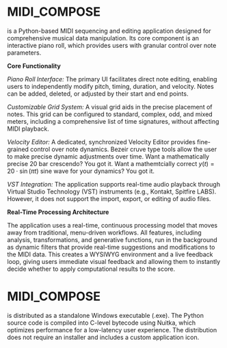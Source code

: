 # MIDI_COMPOSE

is a Python-based MIDI sequencing and editing application designed for comprehensive musical data manipulation. Its core component is an interactive piano roll, which provides users with granular control over note parameters.

**Core Functionality**

_Piano Roll Interface:_ The primary UI facilitates direct note editing, enabling users to independently modify pitch, timing, duration, and velocity. Notes can be added, deleted, or adjusted by their start and end points.

_Customizable Grid System:_ A visual grid aids in the precise placement of notes. This grid can be configured to standard, complex, odd, and mixed meters, including a comprehensive list of time signatures, without affecting MIDI playback.

_Velocity Editor:_ A dedicated, synchronized Velocity Editor provides fine-grained control over note dynamics. Bezeir cruve type tools allow the user to make precise dynamic adjustments over time.  Want a mathematically precise 20 bar crescendo? You got it. Want a mathemtcially correct $y(t) = 20 \cdot \sin(\pi t)$ sine wave for your dynamics? You got it.

_VST Integration:_ The application supports real-time audio playback through Virtual Studio Technology (VST) instruments (e.g., Kontakt, Spitfire LABS). However, it does not support the import, export, or editing of audio files.

**Real-Time Processing Architecture**

The application uses a real-time, continuous processing model that moves away from traditional, menu-driven workflows. All features, including analysis, transformations, and generative functions, run in the background as dynamic filters that provide real-time suggestions and modifications to the MIDI data. This creates a WYSIWYG environment and a live feedback loop, giving users immediate visual feedback and allowing them to instantly decide whether to apply computational results to the score.

# MIDI_COMPOSE

 is distributed as a standalone Windows executable (.exe). The Python source code is compiled into C-level bytecode using Nuitka, which optimizes performance for a low-latency user experience. The distribution does not require an installer and includes a custom application icon.